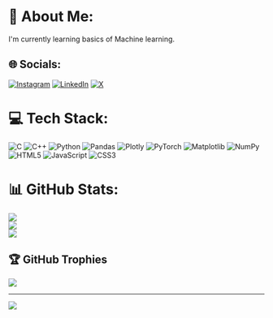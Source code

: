 # 💫 About Me:
I'm currently learning basics of Machine learning.


## 🌐 Socials:
[![Instagram](https://img.shields.io/badge/Instagram-%23E4405F.svg?logo=Instagram&logoColor=white)](https://instagram.com/adi2025a) [![LinkedIn](https://img.shields.io/badge/LinkedIn-%230077B5.svg?logo=linkedin&logoColor=white)](https://linkedin.com/in/adi2025a) [![X](https://img.shields.io/badge/X-black.svg?logo=X&logoColor=white)](https://x.com/adi2025a) 

# 💻 Tech Stack:
![C](https://img.shields.io/badge/c-%2300599C.svg?style=for-the-badge&logo=c&logoColor=white) ![C++](https://img.shields.io/badge/c++-%2300599C.svg?style=for-the-badge&logo=c%2B%2B&logoColor=white) ![Python](https://img.shields.io/badge/python-3670A0?style=for-the-badge&logo=python&logoColor=ffdd54) ![Pandas](https://img.shields.io/badge/pandas-%23150458.svg?style=for-the-badge&logo=pandas&logoColor=white) ![Plotly](https://img.shields.io/badge/Plotly-%233F4F75.svg?style=for-the-badge&logo=plotly&logoColor=white) ![PyTorch](https://img.shields.io/badge/PyTorch-%23EE4C2C.svg?style=for-the-badge&logo=PyTorch&logoColor=white) ![Matplotlib](https://img.shields.io/badge/Matplotlib-%23ffffff.svg?style=for-the-badge&logo=Matplotlib&logoColor=black) ![NumPy](https://img.shields.io/badge/numpy-%23013243.svg?style=for-the-badge&logo=numpy&logoColor=white) ![HTML5](https://img.shields.io/badge/html5-%23E34F26.svg?style=for-the-badge&logo=html5&logoColor=white) ![JavaScript](https://img.shields.io/badge/javascript-%23323330.svg?style=for-the-badge&logo=javascript&logoColor=%23F7DF1E) ![CSS3](https://img.shields.io/badge/css3-%231572B6.svg?style=for-the-badge&logo=css3&logoColor=white)
# 📊 GitHub Stats:
![](https://github-readme-stats.vercel.app/api?username=adi2025a&theme=blue_navy&hide_border=false&include_all_commits=false&count_private=false)<br/>
![](https://github-readme-streak-stats.herokuapp.com/?user=adi2025a&theme=blue_navy&hide_border=false)<br/>
![](https://github-readme-stats.vercel.app/api/top-langs/?username=adi2025a&theme=blue_navy&hide_border=false&include_all_commits=false&count_private=false&layout=compact)

## 🏆 GitHub Trophies
![](https://github-profile-trophy.vercel.app/?username=adi2025a&theme=radical&no-frame=false&no-bg=false&margin-w=4)

---
[![](https://visitcount.itsvg.in/api?id=adi2025a&icon=0&color=0)](https://visitcount.itsvg.in)

<!-- Proudly created with GPRM ( https://gprm.itsvg.in ) -->
